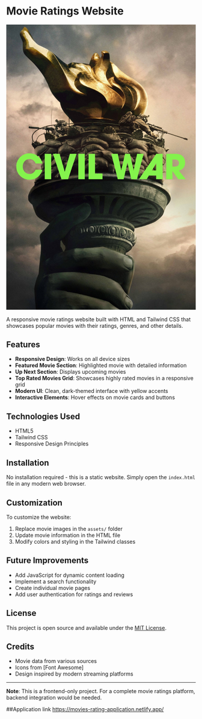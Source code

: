 # Movie Ratings Website

![Movie Ratings Website Screenshot](assets/civil_war.jpg)

A responsive movie ratings website built with HTML and Tailwind CSS that showcases popular movies with their ratings, genres, and other details.

## Features

- **Responsive Design**: Works on all device sizes
- **Featured Movie Section**: Highlighted movie with detailed information
- **Up Next Section**: Displays upcoming movies
- **Top Rated Movies Grid**: Showcases highly rated movies in a responsive grid
- **Modern UI**: Clean, dark-themed interface with yellow accents
- **Interactive Elements**: Hover effects on movie cards and buttons

## Technologies Used

- HTML5
- Tailwind CSS
- Responsive Design Principles

## Installation

No installation required - this is a static website. Simply open the `index.html` file in any modern web browser.

## Customization

To customize the website:

1. Replace movie images in the `assets/` folder
2. Update movie information in the HTML file
3. Modify colors and styling in the Tailwind classes

## Future Improvements

- Add JavaScript for dynamic content loading
- Implement a search functionality
- Create individual movie pages
- Add user authentication for ratings and reviews

## License

This project is open source and available under the [MIT License](LICENSE).

## Credits

- Movie data from various sources
- Icons from [Font Awesome]
- Design inspired by modern streaming platforms

---

**Note**: This is a frontend-only project. For a complete movie ratings platform, backend integration would be needed.

##Application link
https://movies-rating-application.netlify.app/
